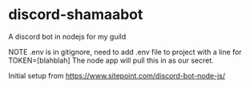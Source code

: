 # discord-shamaabot
A discord bot in nodejs for my guild

NOTE 
.env is in gitignore, need to add .env file to project with a line for TOKEN=[blahblah]
The node app will pull this in as our secret.

Initial setup from
https://www.sitepoint.com/discord-bot-node-js/
